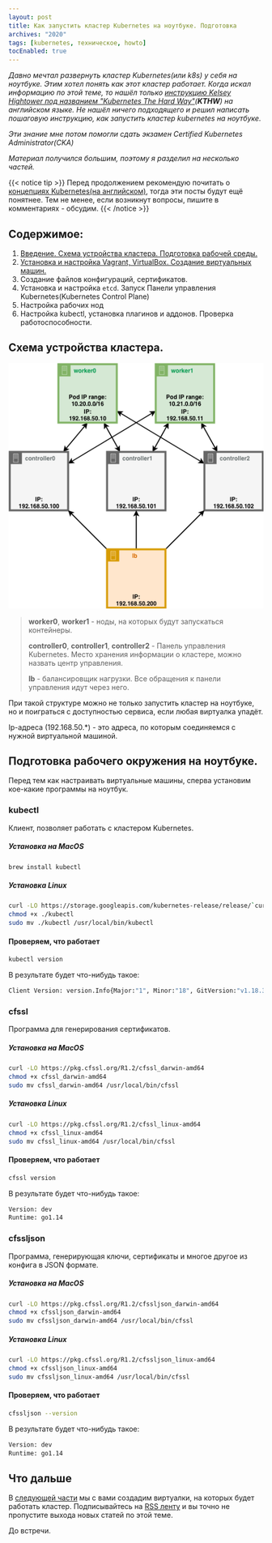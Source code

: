 ```yaml
---
layout: post
title: Как запустить кластер Kubernetes на ноутбуке. Подготовка
archives: "2020"
tags: [kubernetes, техническое, howto]
tocEnabled: true
---
```

<img src="/2020/08/05/kubernetes-the-hard-way-on-laptop-preparation/laptop.png" alt="" width="120" style="float: left; margin-right: 15px">

_Давно мечтал развернуть кластер Kubernetes(или k8s) у себя на ноутбуке. Этим хотел понять как этот кластер работает. Когда искал информацию по этой теме, то нашёл только [инструкцию Kelsey Hightower под названием "Kubernetes The Hard Way"](https://github.com/kelseyhightower/kubernetes-the-hard-way)(**KTHW**) на английском языке. Не нашёл ничего подходящего и решил написать пошаговую инструкцию, как запустить кластер kubernetes на ноутбуке._

_Эти знание мне потом помогли сдать экзамен Certified Kubernetes Administrator(CKA)_

_Материал получился большим, поэтому я разделил на несколько частей._
<!--more-->

{{< notice tip >}}
Перед продолжением рекомендую почитать о [концепциях Kubernetes(на английском)](https://kubernetes.io/docs/concepts/architecture/), тогда эти посты будут ещё понятнее. Тем не менее, если возникнут вопросы, пишите в комментариях - обсудим.
{{< /notice >}}

## Содержимое:

1. [Введение. Схема устройства кластера. Подготовка рабочей среды.](#)
2. [Установка и настройка Vagrant, VirtualBox. Создание виртуальных машин.](/2020/08/10/klaster-kubernetes-na-noutbuke-vagrant-virtualbox/)
4. Создание файлов конфигураций, сертификатов.
5. Установка и настройка `etcd`. Запуск Панели управления Kubernetes(Kubernetes Control Plane)
7. Настройка рабочих нод
8. Настройка kubectl, установка плагинов и аддонов. Проверка работоспособности.


## Схема устройства кластера.

![Установка кластера Kubernetes на ноутбуке](kthw_diagram.png)

> **worker0**, **worker1** - ноды, на которых будут запускаться контейнеры.
> 
> **controller0**, **controller1**, **controller2** - Панель управления Kubernetes. Место хранения информации о кластере, можно назвать центр управления.
> 
> **lb** - балансировщик нагрузки. Все обращения к панели управления идут через него.

При такой структуре можно не только запустить кластер на ноутбуке, но и поиграться с доступностью сервиса, если любая виртуалка упадёт.

Ip-адреса (192.168.50.*) - это адреса, по которым соединяемся с нужной виртуальной машиной.


## Подготовка рабочего окружения на ноутбуке.

Перед тем как настраивать виртуальные машины, сперва установим кое-какие программы на ноутбук.

### kubectl

Клиент, позволяет работать с кластером Kubernetes.

##### Установка на MacOS

```bash
brew install kubectl
```

##### Установка Linux

```bash
curl -LO https://storage.googleapis.com/kubernetes-release/release/`curl -s https://storage.googleapis.com/kubernetes-release/release/stable.txt`/bin/linux/amd64/kubectl
chmod +x ./kubectl
sudo mv ./kubectl /usr/local/bin/kubectl
```

#### Проверяем, что работает

```bash
kubectl version
```

В результате будет что-нибудь такое:
```bash
Client Version: version.Info{Major:"1", Minor:"18", GitVersion:"v1.18.3", GitCommit:"2e7996e3e2712684bc73f0dec0200d64eec7fe40", GitTreeState:"clean", BuildDate:"2020-05-21T14:51:23Z", GoVersion:"go1.14.3", Compiler:"gc", Platform:"darwin/amd64"}
```
### cfssl
Программа для генерирования сертификатов.

##### Установка на MacOS

```bash
curl -LO https://pkg.cfssl.org/R1.2/cfssl_darwin-amd64
chmod +x cfssl_darwin-amd64
sudo mv cfssl_darwin-amd64 /usr/local/bin/cfssl
```
##### Установка Linux

```bash
curl -LO https://pkg.cfssl.org/R1.2/cfssl_linux-amd64
chmod +x cfssl_linux-amd64
sudo mv cfssl_linux-amd64 /usr/local/bin/cfssl
```

#### Проверяем, что работает

```bash
cfssl version
```
В результате будет что-нибудь такое:
```bash
Version: dev
Runtime: go1.14
```

### cfssljson
Программа, генерирующая ключи, сертификаты и многое другое из конфига в JSON формате.

##### Установка на MacOS

```bash
curl -LO https://pkg.cfssl.org/R1.2/cfssljson_darwin-amd64
chmod +x cfssljson_darwin-amd64
sudo mv cfssljson_darwin-amd64 /usr/local/bin/cfssl
```
##### Установка Linux

```bash
curl -LO https://pkg.cfssl.org/R1.2/cfssljson_linux-amd64
chmod +x cfssljson_linux-amd64
sudo mv cfssljson_linux-amd64 /usr/local/bin/cfssl
```
#### Проверяем, что работает

```bash
cfssljson --version
```

В результате будет что-нибудь такое:
```bash
Version: dev
Runtime: go1.14
```

## Что дальше

В [следующей части](/2020/08/10/klaster-kubernetes-na-noutbuke-vagrant-virtualbox/) мы с вами создадим виртуалки, на которых будет работать кластер. Подписывайтесь на [RSS ленту](/feed.xml) и вы точно не пропустите выхода новых статей по этой теме.

До встречи.
